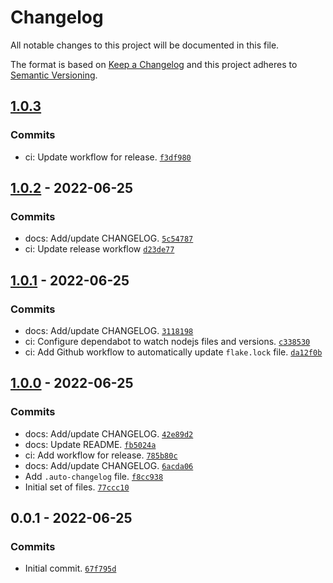 # Changelog

All notable changes to this project will be documented in this file.

The format is based on [Keep a Changelog](https://keepachangelog.com/en/1.0.0/)
and this project adheres to [Semantic Versioning](https://semver.org/spec/v2.0.0.html).

## [1.0.3](https://github.com/loophp/nix-auto-changelog/compare/1.0.2...1.0.3)

### Commits

- ci: Update workflow for release. [`f3df980`](https://github.com/loophp/nix-auto-changelog/commit/f3df980d4f0fc3e907abacc9f9c45ec99fd1026c)

## [1.0.2](https://github.com/loophp/nix-auto-changelog/compare/1.0.1...1.0.2) - 2022-06-25

### Commits

- docs: Add/update CHANGELOG. [`5c54787`](https://github.com/loophp/nix-auto-changelog/commit/5c5478798ec9acacc9fface56a72e8c64af3c812)
- ci: Update release workflow [`d23de77`](https://github.com/loophp/nix-auto-changelog/commit/d23de7723e60cdafddb69364baee6ba0cfb1cf1f)

## [1.0.1](https://github.com/loophp/nix-auto-changelog/compare/1.0.0...1.0.1) - 2022-06-25

### Commits

- docs: Add/update CHANGELOG. [`3118198`](https://github.com/loophp/nix-auto-changelog/commit/3118198fbeae6260fdcddcf1ef54f3944e3ea8cb)
- ci: Configure dependabot to watch nodejs files and versions. [`c338530`](https://github.com/loophp/nix-auto-changelog/commit/c338530ebdbdb8a8703d0e44e445da3ecc9576a6)
- ci: Add Github workflow to automatically update `flake.lock` file. [`da12f0b`](https://github.com/loophp/nix-auto-changelog/commit/da12f0b2f1fb88f9d9ba2c12109533cbe4a1dd25)

## [1.0.0](https://github.com/loophp/nix-auto-changelog/compare/0.0.1...1.0.0) - 2022-06-25

### Commits

- docs: Add/update CHANGELOG. [`42e89d2`](https://github.com/loophp/nix-auto-changelog/commit/42e89d2ec20cb55a1523d5c75c5b9a9336b17048)
- docs: Update README. [`fb5024a`](https://github.com/loophp/nix-auto-changelog/commit/fb5024a03f55d5f80182177d5023c78120da8fac)
- ci: Add workflow for release. [`785b80c`](https://github.com/loophp/nix-auto-changelog/commit/785b80c6597a2ca820d64b64b6fa87297b9c2d2b)
- docs: Add/update CHANGELOG. [`6acda06`](https://github.com/loophp/nix-auto-changelog/commit/6acda0649cda9648a10080d6c12e65f0cbd7ffd8)
- Add `.auto-changelog` file. [`f8cc938`](https://github.com/loophp/nix-auto-changelog/commit/f8cc9380291e032723607211942d6aa3b97597a7)
- Initial set of files. [`77ccc10`](https://github.com/loophp/nix-auto-changelog/commit/77ccc10588fd0dda6924b733a85883e832412621)

## 0.0.1 - 2022-06-25

### Commits

- Initial commit. [`67f795d`](https://github.com/loophp/nix-auto-changelog/commit/67f795d3121233ba39a7679d6baf26bcba06e205)
